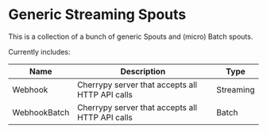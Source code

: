 # Generic Streaming Spouts

This is a collection of a bunch of generic Spouts and (micro) Batch spouts.

Currently includes:

| Name         | Description                                     | Type      |
| ------------ | ----------------------------------------------- | --------- |
| Webhook      | Cherrypy server that accepts all HTTP API calls | Streaming |
| WebhookBatch | Cherrypy server that accepts all HTTP API calls | Batch     |
